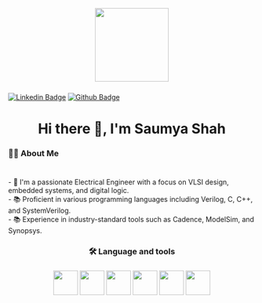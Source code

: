 <div align="center">
  <img height="150" src="https://ucscextension-live-28cd95cf77884d15bb06-01c17c1.divio-media.net/images/VLSI_Semiconductor_Certifica.2e16d0ba.fill-2400x858-c100.jpg"  />
</div>

###

[![Linkedin Badge](https://img.shields.io/badge/-Saumya%20Shah-blue?style=flat&logo=Linkedin&logoColor=white&link=https://www.linkedin.com/in/saumya-shah-22/)](https://www.linkedin.com/in/saumya-shah-22/)
[![Github Badge](https://img.shields.io/badge/-saumyatshah-000?style=flat&logo=Github&logoColor=white&link=https://github.com/saumyatshah)](https://github.com/saumyatshah)

###

<h1 align="center">Hi there 👋, I'm Saumya Shah</h1>

###

<h3 align="left">👩‍💻  About Me</h3>

###

<p align="left"><br>- 🔭 I'm a passionate Electrical Engineer with a focus on VLSI design, embedded systems, and digital logic.<br>- 📚 Proficient in various programming languages including Verilog, C, C++, and SystemVerilog.<br>- 📚 Experience in industry-standard tools such as Cadence, ModelSim, and Synopsys.   </p>

###

<h3 align="center">🛠 Language and tools</h3>

###
<div align="center">
<img height="50" src="https://static-00.iconduck.com/assets.00/file-type-verilog-icon-256x256-goe8p7qm.png"/>
<img height="50" src="https://static-00.iconduck.com/assets.00/file-type-light-systemverilog-icon-512x512-n6etzhly.png"/>
<img height="50" src="https://mshr-h.gallerycdn.vsassets.io/extensions/mshr-h/veriloghdl/1.13.2/1707020468811/Microsoft.VisualStudio.Services.Icons.Default"/>
<img height="50" src="https://user-images.githubusercontent.com/42747200/46140125-da084900-c26d-11e8-8ea7-c45ae6306309.png"/>
<img height="50" src="https://encrypted-tbn0.gstatic.com/images?q=tbn:ANd9GcTP709eg4I7yNUF4N5WQI4z3-Yzut6bnACeMNVMjUDO4w&s"/>
<img height="50" src="https://user-images.githubusercontent.com/48672827/57464068-a2a35580-72ae-11e9-9d52-7cadbf0cb940.png"/>
</div>

